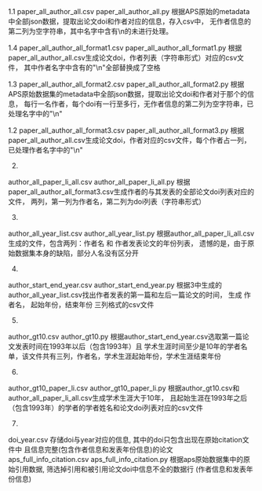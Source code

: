 1.1
paper_all_author_all.csv
paper_all_author_all.py
根据APS原始的metadata中全部json数据，提取出论文doi和作者对应的信息，存入csv中，
无作者信息的第二列为空字符串，其中名字中含有\n的未进行处理。

1.4
paper_all_author_all_format1.csv
paper_all_author_all_format1.py
根据paper_all_author_all.csv生成论文doi，作者列表（字符串形式）对应的csv文件，
其中作者名字中含有的"\n"全部替换成了空格

1.3
paper_all_author_all_format2.csv
paper_all_author_all_format2.py
根据APS原始数据集的metadata中全部json数据，提取出论文doi和作者对于那个的信息，
每行一名作者，每个doi有一行至多行，无作者信息的第二列为空字符串，已处理名字中的"\n"

1.2
paper_all_author_all_format3.csv
paper_all_author_all_format3.py
根据paper_all_author_all.csv生成论文doi，作者对应的csv文件，每个作者占一列，
已处理作者名字中的"\n"

2.
author_all_paper_li_all.csv
author_all_paper_li_all.py
根据paper_all_author_all_format3.csv生成作者的与其发表的全部论文doi列表对应的文件，
两列，第一列为作者名，第二列为doi列表（字符串形式）

3.
author_all_year_list.csv
author_all_year_list.py
根据author_all_paper_li_all.csv生成的文件，包含两列：作者名 和 作者发表论文的年份列表，
遗憾的是，由于原始数据集本身的缺陷，部分人名没有区分开

4.
author_start_end_year.csv
author_start_end_year.py
根据3中生成的author_all_year_list.csv找出作者发表的第一篇和左后一篇论文的时间，
生成 作者名， 起始年份，结束年份 三列格式的csv文件

5.
author_gt10.csv
author_gt10.py
根据author_start_end_year.csv选取第一篇论文发表时间在1993年以后（包含1993年）且
学术生涯时间至少是10年的学者名单，该文件共有三列，作者名，学术生涯起始年份，学术生涯结束年份

6.
author_gt10_paper_li.csv
author_gt10_paper_li.py
根据author_gt10.csv和author_all_paper_li_all.csv生成学术生涯大于10年，
且起始生涯在1993年之后（包含1993年）的学者的学者姓名和论文doi列表对应的csv文件

7.
doi_year.csv
存储doi与year对应的信息, 其中的doi只包含出现在原始citation文件中
且信息完整(包含作者信息和发表年份信息)的论文
aps_full_info_citation.csv
aps_full_info_citation.py
根据aps原始数据集中的原始引用数据, 筛选掉引用和被引用论文doi中信息不全的数据行
(作者信息和发表年份信息)

